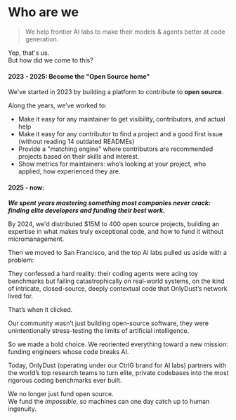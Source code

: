 # Who are we

> We help frontier AI labs to make their models & agents better at code generation.&#x20;

Yep, that's us. \
But how did we come to this?&#x20;

#### **2023 - 2025:** Become the "Open Source home"

We've started in 2023 by building a platform to contribute to **open source**.&#x20;

Along the years, we’ve worked to:

* Make it easy for any maintainer to get visibility, contributors, and actual help
* Make it easy for any contributor to find a project and a good first issue (without reading 14 outdated READMEs)
* Provide a "matching engine" where contributors are recommended projects based on their skills and interest.
* Show metrics for maintainers: who’s looking at your project, who applied, how experienced they are.

#### **2025 - now:**&#x20;

_**We spent years mastering something most companies never crack: finding elite developers and funding their best work.**_&#x20;

By 2024, we'd distributed $15M to 400 open source projects, building an expertise in what makes truly exceptional code, and how to fund it without micromanagement.&#x20;

Then we moved to San Francisco, and the top AI labs pulled us aside with a problem:&#x20;

They confessed a hard reality: their coding agents were acing toy benchmarks but failing catastrophically on real-world systems, on the kind of intricate, closed-source, deeply contextual code that OnlyDust’s network lived for.&#x20;

That’s when it clicked.&#x20;

Our community wasn’t just building open-source software, they were unintentionally stress-testing the limits of artificial intelligence.

So we made a bold choice. We reoriented everything toward a new mission: funding engineers whose code breaks AI.&#x20;

Today, OnlyDust (operating under our CtrlG brand for AI labs) partners with the world’s top research teams to turn elite, private codebases into the most rigorous coding benchmarks ever built.

We no longer just fund open source.\
We fund the _impossible_, so machines can one day catch up to human ingenuity.



